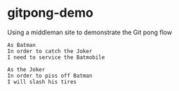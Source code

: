 # gitpong-demo
Using a middleman site to demonstrate the Git pong flow

```
As Batman
In order to catch the Joker
I need to service the Batmobile
```

```
As the Joker
In order to piss off Batman
I will slash his tires
``` 